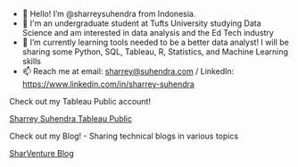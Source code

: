 - 👋 Hello! I’m @sharreysuhendra from Indonesia. 
- 👀 I'm an undergraduate student at Tufts University studying Data Science and am interested in data analysis and the Ed Tech industry
- 🌱 I’m currently learning tools needed to be a better data analyst! I will be sharing some Python, SQL, Tableau, R, Statistics, and Machine Learning skills
- 📫 Reach me at email: sharrey@suhendra.com / LinkedIn: https://www.linkedin.com/in/sharrey-suhendra

Check out my Tableau Public account!

[Sharrey Suhendra Tableau Public](public.tableau.com/app/profile/sharrey.suhendra)

Check out my Blog! - Sharing technical blogs in various topics

[SharVenture Blog](https://sharventure.wixsite.com/blog)
